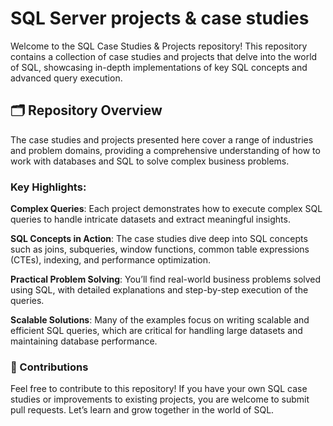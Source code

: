 # SQL Server projects & case studies
Welcome to the SQL Case Studies & Projects repository! This repository contains a collection of case studies and projects that delve into the world of SQL, showcasing in-depth implementations of key SQL concepts and advanced query execution.

## 🗂️ Repository Overview
The case studies and projects presented here cover a range of industries and problem domains, providing a comprehensive understanding of how to work with databases and SQL to solve complex business problems.

### Key Highlights:
**Complex Queries**: Each project demonstrates how to execute complex SQL queries to handle intricate datasets and extract meaningful insights.

**SQL Concepts in Action**: The case studies dive deep into SQL concepts such as joins, subqueries, window functions, common table expressions (CTEs), indexing, and performance optimization.

**Practical Problem Solving**: You’ll find real-world business problems solved using SQL, with detailed explanations and step-by-step execution of the queries.

**Scalable Solutions**: Many of the examples focus on writing scalable and efficient SQL queries, which are critical for handling large datasets and maintaining database performance.

### 🌟 Contributions
Feel free to contribute to this repository! If you have your own SQL case studies or improvements to existing projects, you are welcome to submit pull requests. Let’s learn and grow together in the world of SQL.
